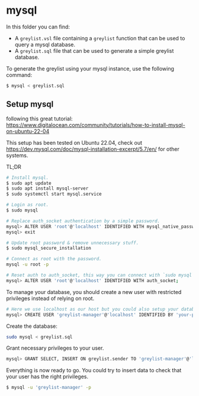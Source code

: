# mysql

In this folder you can find:

- A `greylist.vsl` file containing a `greylist` function that can be used to query a mysql database.
- A `greylist.sql` file that can be used to generate a simple greylist database.

To generate the greylist using your mysql instance, use the following command:

```sh
$ mysql < greylist.sql
```

## Setup mysql

following this great tutorial: https://www.digitalocean.com/community/tutorials/how-to-install-mysql-on-ubuntu-22-04

This setup has been tested on Ubuntu 22.04, check out https://dev.mysql.com/doc/mysql-installation-excerpt/5.7/en/ for other systems.

TL;DR

```sh
# Install mysql.
$ sudo apt update
$ sudo apt install mysql-server
$ sudo systemctl start mysql.service

# Login as root.
$ sudo mysql

# Replace auth_socket authentication by a simple password.
mysql> ALTER USER 'root'@'localhost' IDENTIFIED WITH mysql_native_password BY 'your-password';
mysql> exit

# Update root password & remove unnecessary stuff.
$ sudo mysql_secure_installation

# Connect as root with the password.
mysql -u root -p

# Reset auth to auth_socket, this way you can connect with `sudo mysql`
mysql> ALTER USER 'root'@'localhost' IDENTIFIED WITH auth_socket;
```

To manage your database, you should create a new user with restricted privileges instead of relying on root.

```sh
# Here we use localhost as our host but you could also setup your database on another server.
mysql> CREATE USER 'greylist-manager'@'localhost' IDENTIFIED BY 'your-password';
```

Create the database:

```sh
sudo mysql < greylist.sql
```

Grant necessary privileges to your user.

```sh
mysql> GRANT SELECT, INSERT ON greylist.sender TO 'greylist-manager'@'localhost';
```

Everything is now ready to go. You could try to insert data to check that your user has the right privileges.

```sh
$ mysql -u 'greylist-manager' -p
```
